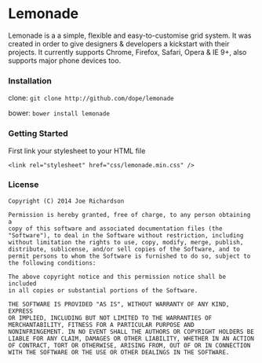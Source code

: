# Lemonade

Lemonade is a a simple, flexible and easy-to-customise grid system. It was created in order to give designers & developers a kickstart with their projects. It currently supports Chrome, Firefox, Safari, Opera & IE 9+, also supports major phone devices too.

### Installation
clone: ```git clone http://github.com/dope/lemonade```

bower: ```bower install lemonade```


### Getting Started
First link your stylesheet to your HTML file

```<link rel="stylesheet" href="css/lemonade.min.css" />```


### License
```
Copyright (C) 2014 Joe Richardson

Permission is hereby granted, free of charge, to any person obtaining a
copy of this software and associated documentation files (the
"Software"), to deal in the Software without restriction, including
without limitation the rights to use, copy, modify, merge, publish,
distribute, sublicense, and/or sell copies of the Software, and to
permit persons to whom the Software is furnished to do so, subject to
the following conditions:

The above copyright notice and this permission notice shall be included
in all copies or substantial portions of the Software.

THE SOFTWARE IS PROVIDED "AS IS", WITHOUT WARRANTY OF ANY KIND, EXPRESS
OR IMPLIED, INCLUDING BUT NOT LIMITED TO THE WARRANTIES OF
MERCHANTABILITY, FITNESS FOR A PARTICULAR PURPOSE AND
NONINFRINGEMENT. IN NO EVENT SHALL THE AUTHORS OR COPYRIGHT HOLDERS BE
LIABLE FOR ANY CLAIM, DAMAGES OR OTHER LIABILITY, WHETHER IN AN ACTION
OF CONTRACT, TORT OR OTHERWISE, ARISING FROM, OUT OF OR IN CONNECTION
WITH THE SOFTWARE OR THE USE OR OTHER DEALINGS IN THE SOFTWARE.
```
